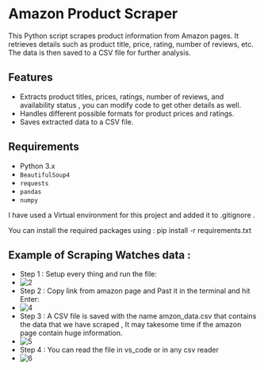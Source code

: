# Amazon Product Scraper

This Python script scrapes product information from Amazon pages. It retrieves details such as product title, price, rating, number of reviews, etc. The data is then saved to a CSV file for further analysis.

## Features

- Extracts product titles, prices, ratings, number of reviews, and availability status , you can modify code to get other details as well.
- Handles different possible formats for product prices and ratings.
- Saves extracted data to a CSV file.

## Requirements

- Python 3.x
- `BeautifulSoup4`
- `requests`
- `pandas`
- `numpy`

I have used a Virtual environment for this project and added it to .gitignore .

You can install the required packages using :
pip install -r requirements.txt

## Example of Scraping Watches data :
- Step 1 : Setup every thing and run the file:
- ![2](https://github.com/user-attachments/assets/1c0bcf60-b858-47af-8f7e-045807109098)
- Step 2 : Copy link from amazon page and Past it in the terminal and hit Enter:
- ![4](https://github.com/user-attachments/assets/3b333d21-ea5f-4b1f-8be0-efa0d936e7ef)
- Step 3 : A CSV file is saved with the name amzon_data.csv that contains the data that we have scraped , It may takesome time if the amazon page contain huge information.
- ![5](https://github.com/user-attachments/assets/a94b424b-8018-4cb4-8f5c-7513fad2cdac)
- Step 4 : You can read the file in vs_code or in any csv reader
- ![6](https://github.com/user-attachments/assets/350ee355-2f4c-4120-8018-843517d32466)



